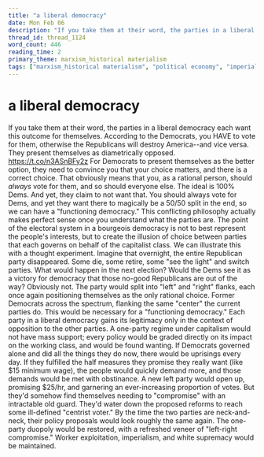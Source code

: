```yaml
---
title: "a liberal democracy"
date: Mon Feb 06
description: "If you take them at their word, the parties in a liberal democracy each want this outcome for themselves."
thread_id: thread_1124
word_count: 446
reading_time: 2
primary_theme: marxism_historical materialism
tags: ["marxism_historical materialism", "political economy", "imperialism_colonialism", "covid_public health politics", "organizational theory"]
---
```


# a liberal democracy

If you take them at their word, the parties in a liberal democracy each want this outcome for themselves. According to the Democrats, you HAVE to vote for them, otherwise the Republicans will destroy America--and vice versa. They present themselves as diametrically opposed. https://t.co/n3ASnBFy2z For Democrats to present themselves as the better option, they need to convince you that your choice matters, and there is a correct choice. That obviously means that you, as a rational person, should *always* vote for them, and so should everyone else. The ideal is 100% Dems. And yet, they claim to not want that. You should always vote for Dems, and yet they want there to magically be a 50/50 split in the end, so we can have a "functioning democracy." This conflicting philosophy actually makes perfect sense once you understand what the parties are. The point of the electoral system in a bourgeois democracy is not to best represent the people's interests, but to create the illusion of choice between parties that each governs on behalf of the capitalist class. We can illustrate this with a thought experiment. Imagine that overnight, the entire Republican party disappeared. Some die, some retire, some "see the light" and switch parties. What would happen in the next election? Would the Dems see it as a victory for democracy that those no-good Republicans are out of the way? Obviously not. The party would split into "left" and "right" flanks, each once again positioning themselves as the only rational choice. Former Democrats across the spectrum, flanking the same "center" the current parties do. This would be necessary for a "functioning democracy." Each party in a liberal democracy gains its legitimacy only in the context of opposition to the other parties. A one-party regime under capitalism would not have mass support; every policy would be graded directly on its impact on the working class, and would be found wanting. If Democrats governed alone and did all the things they do now, there would be uprisings every day. If they fulfilled the half measures they promise they really want (like $15 minimum wage), the people would quickly demand more, and those demands would be met with obstinance. A new left party would open up, promising $25/hr, and garnering an ever-increasing proportion of votes. But they'd somehow find themselves needing to "compromise" with an intractable old guard. They'd water down the proposed reforms to reach some ill-defined "centrist voter." By the time the two parties are neck-and-neck, their policy proposals would look roughly the same again. The one-party duopoly would be restored, with a refreshed veneer of "left-right compromise." Worker exploitation, imperialism, and white supremacy would be maintained.